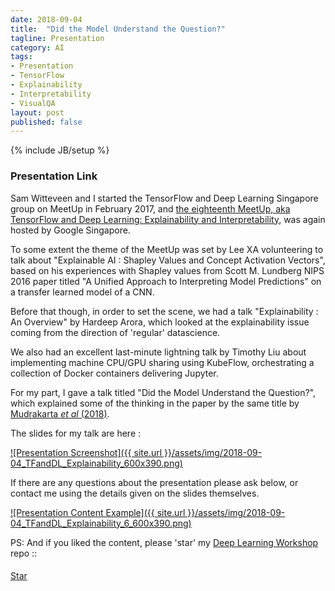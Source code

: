 ```yaml
---
date: 2018-09-04
title:  "Did the Model Understand the Question?"
tagline: Presentation
category: AI
tags:
- Presentation
- TensorFlow
- Explainability
- Interpretability
- VisualQA
layout: post
published: false
---
```

{% include JB/setup %}



### Presentation Link

Sam Witteveen and I started the TensorFlow and Deep Learning Singapore group on MeetUp in February 2017,
and [the eighteenth MeetUp, aka TensorFlow and Deep Learning: Explainability and Interpretability](https://www.meetup.com/TensorFlow-and-Deep-Learning-Singapore/events/254044538/),
was again hosted by Google Singapore.


To some extent the theme of the MeetUp was set by Lee XA volunteering to talk about 
"Explainable AI : Shapley Values and Concept Activation Vectors", based on his experiences with 
Shapley values from Scott M. Lundberg NIPS 2016 paper titled "A Unified Approach to Interpreting Model Predictions" on a transfer learned model of a CNN.

Before that though, in order to set the scene, we had a talk "Explainability : An Overview" by Hardeep Arora, 
which looked at the explainability issue coming from the direction of 'regular' datascience.

We also had an excellent last-minute lightning talk by Timothy Liu about implementing machine CPU/GPU sharing using KubeFlow, 
orchestrating a collection of Docker containers delivering Jupyter.

For my part, 
I gave a talk titled "Did the Model Understand the Question?", which explained some of the 
thinking in the paper by the same title by [Mudrakarta <i>et al</i> (2018)](https://arxiv.org/abs/1805.05492).


<!--
Outline:
  "Pathologies of Neural Models Make Interpretation Difficult" (previously "Right Answer for the Wrong Reason")
    Shi Feng <i>et al</i>
    EMNLP 2018 camera ready
    https://arxiv.org/abs/1804.07781
    
    Code : https://github.com/Cyanogenoid/pytorch-vqa
    Downloadable model : https://github.com/Cyanogenoid/pytorch-vqa/releases/tag/v1.0  # 80Mb
           

  Did the Model Understand the Question?
    Pramod Kaushik Mudrakarta <i>et al</i>
    ACL 2018 long paper ~ Google
    https://arxiv.org/abs/1805.05492
    
    Code: https://github.com/pramodkaushik/acl18_results
      https://github.com/pramodkaushik/visual_qa_analysis/tree/5edacd72ec9b1544a3776c325590aee38256d333
        Pre-process images (93 GiB of free disk space required for f16 accuracy) with [ResNet152 weights ported from Caffe] 
        and vocabularies for questions and answers with ...
      Ultimately depends on Cyanogenoid/pytorch-vqa too...
      
  cd deep-learning-workshop/notebooks/work-in-progress/did-the-model-understand-the-question
  git clone https://github.com/Cyanogenoid/pytorch-vqa.git
  wget https://github.com/Cyanogenoid/pytorch-vqa/releases/download/v1.0/2017-08-04_00.55.19.pth
  git clone https://github.com/Cyanogenoid/pytorch-resnet.git

  . ~/env3/bin/activate

  Ok, so the playground.ipynb now works...
    Let's make it produce content that is presentable, ideally :
      Have successive delete-a-word to hone questions to minimal size (hopefully ridiculous)
        Network ignores many question words, relying largely on the image to produce answers
          Model retains  more than 50% of its original accuracy even when every word that is not “color” is deleted from all questions in the validation set.
          Even when empty questions are passed as input to the network, its accuracy remains at about 44.3% of its original accuracy.  
          The top 6 words in the isolated set are {color, many, what, is, there, how}. 
          Model under-relies on important question words (e.g. nouns) 
        Add distractor text to change answers
          in not a lot of words,  | what is the answer to, | in not many words, 
        These are Ok : 
          tell me | answer this | answer this for me
    Did the model... :: "Integrated Gradients (IG)"
    Pathologies of Neural Models... :: "Input Gradient" (simpler description)
  
  

Advertise 
  Deep Learning Developer Module 1 : JumpStart
  TF&DL next == Frank
  Interns
  
!-->


The slides for my talk are here :

<a href="http://redcatlabs.com/2018-09-04_TFandDL_Explainability/" target="_blank">
![Presentation Screenshot]({{ site.url }}/assets/img/2018-09-04_TFandDL_Explainability_600x390.png)
</a>

If there are any questions about the presentation please ask below, 
or contact me using the details given on the slides themselves.

<a href="http://redcatlabs.com/2018-09-04_TFandDL_Explainability/#/6" target="_blank">
![Presentation Content Example]({{ site.url }}/assets/img/2018-09-04_TFandDL_Explainability_6_600x390.png)
</a>




PS:  And if you liked the content, please 'star' my <a href="https://github.com/mdda/deep-learning-workshop" target="_blank">Deep Learning Workshop</a> repo ::
<!-- From :: https://buttons.github.io/ -->
<!-- Place this tag where you want the button to render. -->
<span style="position:relative;top:5px;">
<a aria-label="Star mdda/deep-learning-workshop on GitHub" data-count-aria-label="# stargazers on GitHub" data-count-api="/repos/mdda/deep-learning-workshop#stargazers_count" data-count-href="/mdda/deep-learning-workshop/stargazers" data-icon="octicon-star" href="https://github.com/mdda/deep-learning-workshop" class="github-button">Star</a>
<!-- Place this tag right after the last button or just before your close body tag. -->
<script async defer id="github-bjs" src="https://buttons.github.io/buttons.js"></script>
</span>

